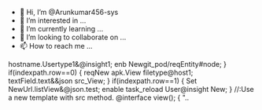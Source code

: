 - 👋 Hi, I’m @Arunkumar456-sys
- 👀 I’m interested in ...
- 🌱 I’m currently learning ...
- 💞️ I’m looking to collaborate on ...
- 📫 How to reach me ...

<!---
Arunkumar456-sys/Arunkumar456-sys is a ✨ special ✨ repository because its `README.md` (this file) appears on your GitHub profile.
You can click the Preview link to take a look at your changes.
--->
hostname.Usertype1&@insight1;
enb Newgit_pod/reqEntity#node;
}
if(indexpath.row==0)
{
reqNew apk.View filetype@host1;
textField.text&&json src_View;
}
if(indexpath.row==1)
{
Set NewUrl.listView&@json.test;
enable task_reload User@insight New;
}
//:Use a new template with src method.
@interface view();
{
"..


